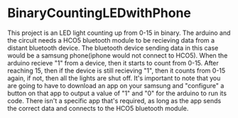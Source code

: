 # BinaryCountingLEDwithPhone
This project is an LED light counting up from 0-15 in binary. The arduino and the circuit needs a HCO5 bluetooth module to be recieving data from a distant bluetooth device. The bluetooth device sending data in this case would be a samsung phone(iphone would not connect to HCO5). When the arduino recieve "1" from a device, then it starts to count from 0-15. After reaching 15, then if the device is still recieving "1", then it counts from 0-15 again, if not, then all the lights are shut off. It's important to note that you are going to have to download an app on your samsung and "configure" a button on that app to output a value of "1" and "0" for the arduino to run its code. There isn't a specific app that's required, as long as the app sends the correct data and connects to the HCO5 bluetooth module.

